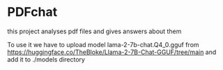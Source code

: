 # PDFchat
this project analyses pdf files and gives answers about them

To use it we have to upload model lama-2-7b-chat.Q4_0.gguf from https://huggingface.co/TheBloke/Llama-2-7B-Chat-GGUF/tree/main and add it to ./models directory
